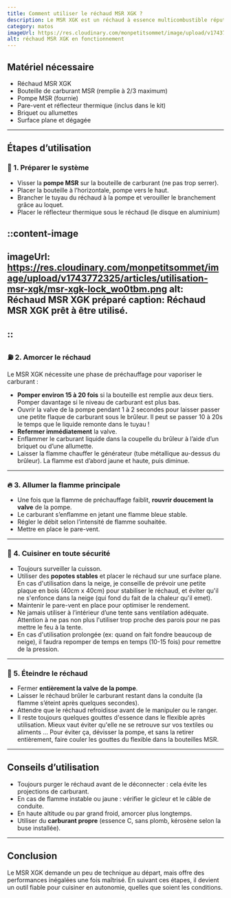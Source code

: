 ```yaml
---
title: Comment utiliser le réchaud MSR XGK ?
description: Le MSR XGK est un réchaud à essence multicombustible réputé pour sa robustesse, sa fiabilité et ses performances en conditions extrêmes. Voici un tutoriel pas à pas pour une utilisation sécurisée et efficace sur le terrain.
category: matos
imageUrl: https://res.cloudinary.com/monpetitsommet/image/upload/v1743772325/articles/utilisation-msr-xgk/msr-xgk-cover_v1yzsz.png
alt: réchaud MSR XGK en fonctionnement
---
```


## Matériel nécessaire

- Réchaud MSR XGK
- Bouteille de carburant MSR (remplie à 2/3 maximum)
- Pompe MSR (fournie)
- Pare-vent et réflecteur thermique (inclus dans le kit)
- Briquet ou allumettes
- Surface plane et dégagée

---

## Étapes d’utilisation

### 🔧 1. Préparer le système

- Visser la **pompe MSR** sur la bouteille de carburant (ne pas trop serrer).
- Placer la bouteille à l’horizontale, pompe vers le haut.
- Brancher le tuyau du réchaud à la pompe et verouiller le branchement grâce au loquet.
- Placer le réflecteur thermique sous le réchaud (le disque en aluminium)

::content-image
---
imageUrl: https://res.cloudinary.com/monpetitsommet/image/upload/v1743772325/articles/utilisation-msr-xgk/msr-xgk-lock_wo0tbm.png
alt: Réchaud MSR XGK préparé
caption: Réchaud MSR XGK prêt à être utilisé.
---
::
---

### ⛽ 2. Amorcer le réchaud

Le MSR XGK nécessite une phase de préchauffage pour vaporiser le carburant :

- **Pomper environ 15 à 20 fois** si la bouteille est remplie aux deux tiers. Pomper davantage si le niveau de carburant est plus bas.
- Ouvrir la valve de la pompe pendant 1 à 2 secondes pour laisser passer une petite flaque de carburant sous le brûleur. Il peut se passer 10 à 20s le temps que le liquide remonte dans le tuyau !
- **Refermer immédiatement** la valve.
- Enflammer le carburant liquide dans la coupelle du brûleur à l’aide d’un briquet ou d’une allumette.
- Laisser la flamme chauffer le générateur (tube métallique au-dessus du brûleur). La flamme est d’abord jaune et haute, puis diminue.

---

### 🔥 3. Allumer la flamme principale

- Une fois que la flamme de préchauffage faiblit, **rouvrir doucement la valve** de la pompe.
- Le carburant s’enflamme en jetant une flamme bleue stable.
- Régler le débit selon l’intensité de flamme souhaitée.
- Mettre en place le pare-vent.

---

### 🍲 4. Cuisiner en toute sécurité

- Toujours surveiller la cuisson.
- Utiliser des **popotes stables** et placer le réchaud sur une surface plane. En cas d'utilisation dans la neige, je conseille de prévoir une petite plaque en bois (40cm x 40cm) pour stabiliser le réchaud, et éviter qu'il ne s'enfonce dans la neige (qui fond du fait de la chaleur qu'il emet).
- Maintenir le pare-vent en place pour optimiser le rendement.
- Ne jamais utiliser à l’intérieur d’une tente sans ventilation adéquate. Attention à ne pas non plus l'utiliser trop proche des parois pour ne pas mettre le feu à la tente.
- En cas d'utilisation prolongée (ex: quand on fait fondre beaucoup de neige), il faudra repomper de temps en temps (10-15 fois) pour remettre de la pression.

---

### 🧯 5. Éteindre le réchaud

- Fermer **entièrement la valve de la pompe**.
- Laisser le réchaud brûler le carburant restant dans la conduite (la flamme s’éteint après quelques secondes).
- Attendre que le réchaud refroidisse avant de le manipuler ou le ranger.
- Il reste toujours quelques gouttes d'essence dans le flexible après utilisation. Mieux vaut éviter qu'elle ne se retrouve sur vos textiles ou aliments ... Pour éviter ça, dévisser la pompe, et sans la retirer entièrement, faire couler les gouttes du flexible dans la bouteilles MSR.

---

## Conseils d’utilisation

- Toujours purger le réchaud avant de le déconnecter : cela évite les projections de carburant.
- En cas de flamme instable ou jaune : vérifier le gicleur et le câble de conduite.
- En haute altitude ou par grand froid, amorcer plus longtemps.
- Utiliser du **carburant propre** (essence C, sans plomb, kérosène selon la buse installée).

---

## Conclusion

Le MSR XGK demande un peu de technique au départ, mais offre des performances inégalées une fois maîtrisé. En suivant ces étapes, il devient un outil fiable pour cuisiner en autonomie, quelles que soient les conditions.